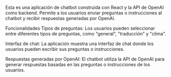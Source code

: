 Esta es una aplicación de chatbot construida con React y la API de OpenAI como backend. Permite a los usuarios enviar preguntas o instrucciones al chatbot y recibir respuestas generadas por OpenAI.

Funcionalidades
Tipos de preguntas: Los usuarios pueden seleccionar entre diferentes tipos de preguntas, como "general", "traducción" y "clima".

Interfaz de chat: La aplicación muestra una interfaz de chat donde los usuarios pueden escribir sus preguntas o instrucciones.

Respuestas generadas por OpenAI: El chatbot utiliza la API de OpenAI para generar respuestas basadas en las preguntas o instrucciones de los usuarios.